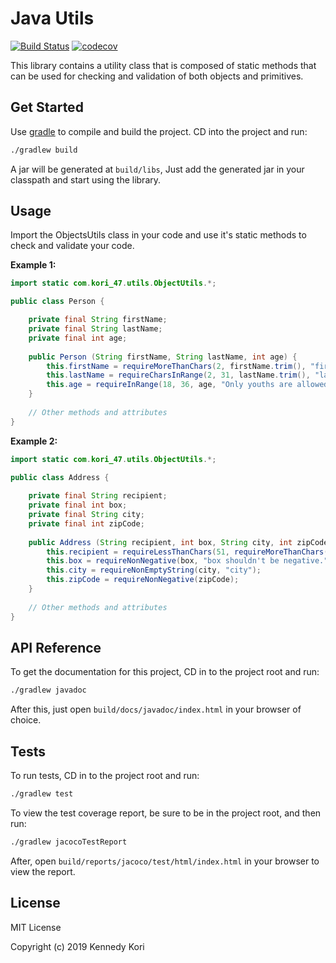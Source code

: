 # Java Utils

[![Build Status](https://travis-ci.org/kennedykori/JavaUtils.svg?branch=master)](https://travis-ci.org/kennedykori/JavaUtils) [![codecov](https://codecov.io/gh/kennedykori/JavaUtils/branch/master/graph/badge.svg)](https://codecov.io/gh/kennedykori/JavaUtils)

This library contains a utility class that is composed of static methods that can be used for checking and validation of both objects and primitives.

## Get Started

Use [gradle](https://gradle.org/) to compile and build the project. CD into the project and run:

```bash
./gradlew build
```
A jar will be generated at `build/libs`, Just add the generated jar in your classpath and start using the library.

## Usage

Import the ObjectsUtils class in your code and use it's static methods to check and validate your code.

**Example 1:**

```java
import static com.kori_47.utils.ObjectUtils.*;

public class Person {

	private final String firstName;
	private final String lastName;
	private final int age;
	
	public Person (String firstName, String lastName, int age) {
		this.firstName = requireMoreThanChars(2, firstName.trim(), "firstName should have atleast two characters.");
		this.lastName = requireCharsInRange(2, 31, lastName.trim(), "lastName should have atleast two characters and atmost 30 characters.");
		this.age = requireInRange(18, 36, age, "Only youths are allowed.");
	}
	
	// Other methods and attributes
}
```

**Example 2:**

```java
import static com.kori_47.utils.ObjectUtils.*;

public class Address {
	
	private final String recipient;
	private final int box;
	private final String city;
	private final int zipCode;
	
	public Address (String recipient, int box, String city, int zipCode) {
		this.recipient = requireLessThanChars(51, requireMoreThanChars(2, recipient.trim(), "recipient should have atleast two characters."), "recipient should have atmost 50 characters."); // equal to: this.recipient = requireCharsInRange(2, 51, recipient.trim());
		this.box = requireNonNegative(box, "box shouldn't be negative.");
		this.city = requireNonEmptyString(city, "city");
		this.zipCode = requireNonNegative(zipCode);
	}
	
	// Other methods and attributes
}
```

## API Reference

To get the documentation for this project, CD in to the project root and run:

```bash
./gradlew javadoc
```

After this, just open `build/docs/javadoc/index.html` in your browser of choice.

## Tests

To run tests, CD in to the project root and run:

```bash
./gradlew test
```

To view the test coverage report, be sure to be in the project root, and then run:

```bash
./gradlew jacocoTestReport
```

After, open `build/reports/jacoco/test/html/index.html` in your browser to view the report.

## License

MIT License

Copyright (c) 2019 Kennedy Kori
